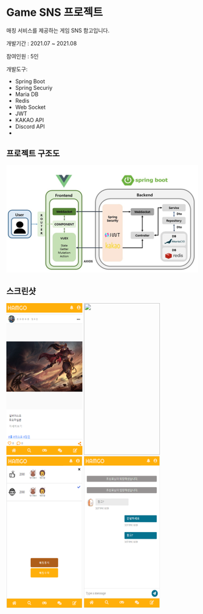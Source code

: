 # Game SNS 프로젝트

매칭 서비스를 제공하는 게임 SNS 함고입니다.



개발기간 : 2021.07 ~ 2021.08

참여인원 : 5인 

개발도구:

- Spring Boot
- Spring Securiy
- Maria DB
- Redis
- Web Socket
- JWT
- KAKAO API
- Discord API
- 



## 프로젝트 구조도

![구조도](./img/구조도.jpg)

## 스크린샷

<img src="./img/메인피드.png" width="200" height="400"/>
<img src="./img/마이페이지.png" width="200" height="400"/>
<img src="./img/매칭페이지.png" width="200" height="400"/>
<img src="./img/채팅.png" width="200" height="400"/>
